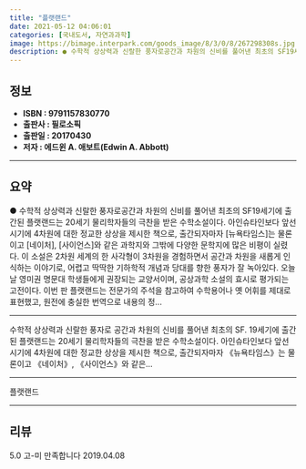 ```yaml
---
title: "플랫랜드"
date: 2021-05-12 04:06:01
categories: [국내도서, 자연과과학]
image: https://bimage.interpark.com/goods_image/8/3/0/8/267298308s.jpg
description: ● 수학적 상상력과 신랄한 풍자로공간과 차원의 신비를 풀어낸 최초의 SF19세기에 출간된 플랫랜드는 20세기 물리학자들의 극찬을 받은 수학소설이다. 아인슈타인보다 앞선 시기에 4차원에 대한 정교한 상상을 제시한 책으로, 출간되자마자 [뉴욕타임스]는 물론이고 [네이처], [사이언스]와
---
```


## **정보**

- **ISBN : 9791157830770**
- **출판사 : 필로소픽**
- **출판일 : 20170430**
- **저자 : 에드윈 A. 애보트(Edwin A. Abbott)**

------



## **요약**

●  수학적 상상력과 신랄한 풍자로공간과 차원의 신비를 풀어낸 최초의 SF19세기에 출간된 플랫랜드는 20세기 물리학자들의 극찬을 받은 수학소설이다. 아인슈타인보다 앞선 시기에 4차원에 대한 정교한 상상을 제시한 책으로, 출간되자마자 [뉴욕타임스]는 물론이고 [네이처], [사이언스]와 같은 과학지와 그밖에 다양한 문학지에 많은 비평이 실렸다. 이 소설은 2차원 세계의 한 사각형이 3차원을 경험하면서 공간과 차원을 새롭게 인식하는 이야기로, 어렵고 딱딱한 기하학적 개념과 당대를 향한 풍자가 잘 녹아있다. 오늘날 영미권 명문대 학생들에게 권장되는 교양서이며, 공상과학 소설의 효시로 평가되는 고전이다. 이번 판 플랫랜드는 전문가의 주석을 참고하여 수학용어나 옛 어휘를 제대로 표현했고, 원전에 충실한 번역으로 내용의 정...

------

수학적 상상력과 신랄한 풍자로 공간과 차원의 신비를 풀어낸 최초의 SF. 19세기에 출간된 플랫랜드는 20세기 물리학자들의 극찬을 받은 수학소설이다. 아인슈타인보다 앞선 시기에 4차원에 대한 정교한 상상을 제시한 책으로, 출간되자마자 《뉴욕타임스》는 물론이고 《네이처》, 《사이언스》와 같은... 

------


플랫랜드 

------


## **리뷰** 

5.0 고-미 만족합니다 2019.04.08 <br/>